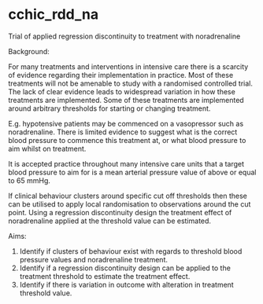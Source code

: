 # cchic_rdd_na
Trial of applied regression discontinuity to treatment with noradrenaline

Background:

For many treatments and interventions in intensive care there is a scarcity of evidence regarding their implementation in practice.  Most of these treatments will not be amenable to study with a randomised controlled trial.  The lack of clear evidence leads to widespread variation in how these treatments are implemented.  Some of these treatments are implemented around arbitrary thresholds for starting or changing treatment.  

E.g. hypotensive patients may be commenced on a vasopressor such as noradrenaline.  There is limited evidence to suggest what is the correct blood pressure to commence this treatment at, or what blood pressure to aim whilst on treatment.  

It is accepted practice throughout many intensive care units that a target blood pressure to aim for is a mean arterial pressure value of above or equal to 65 mmHg.  

If clinical behaviour clusters around specific cut off thresholds then these can be utilised to apply local randomisation to observations around the cut point.  Using a regression discontinuity design the treatment effect of noradrenaline applied at the threshold value can be estimated.

Aims:
1.  Identify if clusters of behaviour exist with regards to threshold blood pressure values and noradrenaline treatment.
2.  Identify if a regression discontinuity design can be applied to the treatment threshold to estimate the treatment effect.
3.  Identify if there is variation in outcome with alteration in treatment threshold value.  
